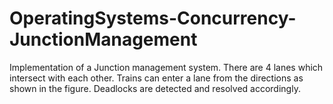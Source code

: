 # OperatingSystems-Concurrency-JunctionManagement

Implementation of a Junction management system. 
There are 4 lanes which intersect with each other. 
Trains can enter a lane from the directions as shown in the figure.
Deadlocks are detected and resolved accordingly.
